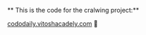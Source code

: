 ** This is the code for the cralwing project:**

[cododaily.vitoshacadely.com](https://codedaily.vitoshacademy.com/scraping-a-web-s…evel-with-python)
:frog:

